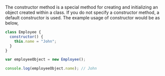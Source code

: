 
  The constructor method is a special method for creating and initializing an object created within a class. If you do not specify a constructor method, a default constructor is used. The example usage of constructor would be as below,

  ```javascript
  class Employee {
    constructor() {
      this.name = "John";
    }
  }

  var employeeObject = new Employee();

  console.log(employeeObject.name); // John
  ```
